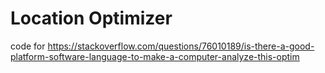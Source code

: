 # Location Optimizer

code for https://stackoverflow.com/questions/76010189/is-there-a-good-platform-software-language-to-make-a-computer-analyze-this-optim
